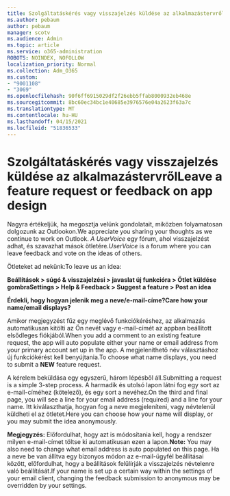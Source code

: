 ```yaml
---
title: Szolgáltatáskérés vagy visszajelzés küldése az alkalmazástervről
ms.author: pebaum
author: pebaum
manager: scotv
ms.audience: Admin
ms.topic: article
ms.service: o365-administration
ROBOTS: NOINDEX, NOFOLLOW
localization_priority: Normal
ms.collection: Adm_O365
ms.custom:
- "9001108"
- "3069"
ms.openlocfilehash: 90f6ff6915029df2f26ebb5ffab8000932eb468e
ms.sourcegitcommit: 8bc60ec34bc1e40685e3976576e04a2623f63a7c
ms.translationtype: MT
ms.contentlocale: hu-HU
ms.lasthandoff: 04/15/2021
ms.locfileid: "51836533"
---
```

# <a name="leave-a-feature-request-or-feedback-on-app-design"></a><span data-ttu-id="30878-102">Szolgáltatáskérés vagy visszajelzés küldése az alkalmazástervről</span><span class="sxs-lookup"><span data-stu-id="30878-102">Leave a feature request or feedback on app design</span></span>

<span data-ttu-id="30878-103">Nagyra értékeljük, ha megosztja velünk gondolatait, miközben folyamatosan dolgozunk az Outlookon.</span><span class="sxs-lookup"><span data-stu-id="30878-103">We appreciate you sharing your thoughts as we continue to work on Outlook.</span></span> <span data-ttu-id="30878-104">*A UserVoice* egy fórum, ahol visszajelzést adhat, és szavazhat mások ötletére.</span><span class="sxs-lookup"><span data-stu-id="30878-104">*UserVoice* is a forum where you can leave feedback and vote on the ideas of others.</span></span>  

<span data-ttu-id="30878-105">Ötleteket ad nekünk:</span><span class="sxs-lookup"><span data-stu-id="30878-105">To leave us an idea:</span></span> 

<span data-ttu-id="30878-106">**Beállítások > súgó & visszajelzési > javaslat új funkcióra > Ötlet küldése gombra**</span><span class="sxs-lookup"><span data-stu-id="30878-106">**Settings > Help & Feedback > Suggest a feature > Post an idea**</span></span> 

<span data-ttu-id="30878-107">**Érdekli, hogy hogyan jelenik meg a neve/e-mail-címe?**</span><span class="sxs-lookup"><span data-stu-id="30878-107">**Care how your name/email displays?**</span></span>

<span data-ttu-id="30878-108">Amikor megjegyzést fűz egy meglévő funkciókéréshez, az alkalmazás automatikusan kitölti az Ön nevét vagy e-mail-címét az appban beállított elsődleges fiókjából.</span><span class="sxs-lookup"><span data-stu-id="30878-108">When you add a comment to an existing feature request, the app will auto populate either your name or email address from your primary account set up in the app.</span></span> <span data-ttu-id="30878-109">A megjeleníthető név választáshoz új  funkciókérést kell benyújtania.</span><span class="sxs-lookup"><span data-stu-id="30878-109">To choose what name displays, you need to submit a **NEW** feature request.</span></span> 

<span data-ttu-id="30878-110">A kérelem beküldása egy egyszerű, három lépésből áll.</span><span class="sxs-lookup"><span data-stu-id="30878-110">Submitting a request is a simple 3-step process.</span></span> <span data-ttu-id="30878-111">A harmadik és utolsó lapon látni fog egy sort az e-mail-címéhez (kötelező), és egy sort a nevéhez.</span><span class="sxs-lookup"><span data-stu-id="30878-111">On the third and final page, you will see a line for your email address (required) and a line for your name.</span></span> <span data-ttu-id="30878-112">Itt kiválaszthatja, hogyan fog a neve megjeleníteni, vagy névtelenül küldheti el az ötletet.</span><span class="sxs-lookup"><span data-stu-id="30878-112">Here you can choose how your name will display, or you may submit the idea anonymously.</span></span> 

<span data-ttu-id="30878-113">**Megjegyzés:** Előfordulhat, hogy azt is módosítania kell, hogy a rendszer milyen e-mail-címet töltse ki automatikusan ezen a lapon.</span><span class="sxs-lookup"><span data-stu-id="30878-113">**Note:** You may also need to change what email address is auto populated on this page.</span></span> <span data-ttu-id="30878-114">Ha a neve be van állítva egy bizonyos módon az e-mail-ügyfél beállításai között, előfordulhat, hogy a beállítások felülírják a visszajelzés névtelenre való beállítását.</span><span class="sxs-lookup"><span data-stu-id="30878-114">If your name is set up a certain way within the settings of your email client, changing the feedback submission to anonymous may be overridden by your settings.</span></span> 
